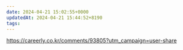 ```yaml
---
date: 2024-04-21 15:02:55+0000
updatedAt: 2024-04-21 15:44:52+8190
tags: 
---
```

https://careerly.co.kr/comments/93805?utm_campaign=user-share